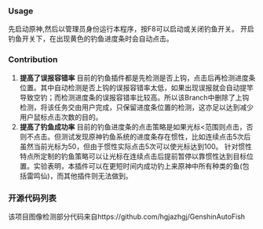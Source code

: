 
### Usage
先启动原神,然后以管理员身份运行本程序，按F8可以启动或关闭钓鱼开关。
开启钓鱼开关下，在出现黄色的钓鱼进度条时会自动点击。



### Contribution

1. **提高了误报容错率**
目前的钓鱼插件都是先检测是否上钩，点击后再检测进度条位置。其中自动检测是否上钩的误报容错率太低，如果出现误报就会自动提竿导致空钓；而检测进度条的误报容错率比较高。所以该Branch中删除了上钩检测，将该任务交由用户完成，只保留进度条位置的检测，这亦足以达到减少用户鼠标点击次数的目的。
2. **提高了钓鱼成功率**
目前的钓鱼进度条的点击策略是如果光标<范围则点击，否则不点击。但测试发现原神钓鱼系统的进度条存在惯性，比如连续点击5次后虽然当前光标为50，但由于惯性实际点击5次可以使光标达到100。 针对惯性特点所定制的钓鱼策略可以让光标在连续点击后提前暂停以靠惯性达到目标位置。实验表明，本插件可以在更短时间内成功钓上来原神中所有种类的鱼(包括雷鸣仙)，而其他插件则无法做到。



### 开源代码列表

该项目图像检测部分代码来自https://github.com/hgjazhgj/GenshinAutoFish
